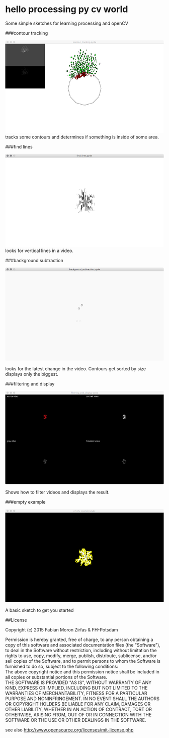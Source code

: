 hello processing py cv world
============================

Some simple sketches for learning processing and openCV

###contour tracking  

![](images/contour_tracking.png)  
tracks some contours and determines if something is inside of some area.


###find lines 

![](images/find_lines.png)  
looks for vertical lines in a video.  


###background subtraction

![](images/background_subtraction.png)

looks for the latest change in the video. Contours get sorted by size displays only the biggest.  

###filtering and display

![](images/filtering_and_display.png)  

Shows how to filter videos and displays the result.

###empty example  

![](images/empty_example.png)  

A basic sketch to get you started  

##License  

Copyright (c) 2015 Fabian Moron Zirfas & FH-Potsdam  

Permission is hereby granted, free of charge, to any person obtaining a copy of this software and associated documentation files (the "Software"), to deal in the Software  without restriction, including without limitation the rights to use, copy, modify, merge, publish, distribute, sublicense, and/or sell copies of the Software, and to  permit persons to whom the Software is furnished to do so, subject to the following conditions:  
The above copyright notice and this permission notice shall be included in all copies or substantial portions of the Software.  
THE SOFTWARE IS PROVIDED "AS IS", WITHOUT WARRANTY OF ANY KIND, EXPRESS OR IMPLIED, INCLUDING BUT NOT LIMITED TO THE WARRANTIES OF MERCHANTABILITY, FITNESS FOR A  PARTICULAR PURPOSE AND NONINFRINGEMENT. IN NO EVENT SHALL THE AUTHORS OR COPYRIGHT HOLDERS BE LIABLE FOR ANY CLAIM, DAMAGES OR OTHER LIABILITY, WHETHER IN AN ACTION OF  CONTRACT, TORT OR OTHERWISE, ARISING FROM, OUT OF OR IN CONNECTION WITH THE SOFTWARE OR THE USE OR OTHER DEALINGS IN THE SOFTWARE.  

see also http://www.opensource.org/licenses/mit-license.php

